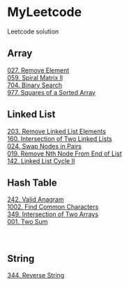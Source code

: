 # MyLeetcode
Leetcode solution

## Array
[027. Remove Element](https://github.com/stevennn30/MyLeetcode/blob/aceb5a88817d25d65800d1316a727252c2d6b273/solution/27.%20Remove%20Element)  
[059. Spiral Matrix ll](https://github.com/stevennn30/MyLeetcode/blob/4ff9b29b734974ebbf53b01b08da4b0abf1e703e/solution/059.%20Spiral%20Matrix%20ll)  
[704. Binary Search](https://github.com/stevennn30/MyLeetcode/blob/aceb5a88817d25d65800d1316a727252c2d6b273/solution/704.%20Binary%20Search)  
[977. Squares of a Sorted Array](https://github.com/stevennn30/MyLeetcode/blob/aceb5a88817d25d65800d1316a727252c2d6b273/solution/977.%20Squares%20of%20a%20Sorted%20Array)  

## Linked List
[203. Remove Linked List Elements](https://github.com/stevennn30/MyLeetcode/blob/3dd964a3628ba149f3a59e42133fd50eaf634dc9/solution/203.%20Remove%20Linked%20List%20Elements)  
[160. Intersection of Two Linked Lists](https://github.com/stevennn30/MyLeetcode/blob/bc0343e490d4782ae9ef22b1149d57b277ce86bc/solution/160.%20Intersection%20of%20Two%20Linked%20Lists)  
[024. Swap Nodes in Pairs](https://github.com/stevennn30/MyLeetcode/blob/c0759e8103d220e8740ec62cecff5a9dfee67f9a/solution/024.%20Swap%20Nodes%20in%20Pairs)  
[019. Remove Nth Node From End of List](https://github.com/stevennn30/MyLeetcode/blob/7b72194a1241c22c2db83f4b284213bc9e8c06e8/solution/019.%20Remove%20Nth%20Node%20From%20End%20of%20List)    
[142. Linked List Cycle II](https://github.com/stevennn30/MyLeetcode/blob/d6d2b899b42ae53819567e9c2a117b6bc4a18aa2/solution/142.%20Linked%20List%20Cycle%20II)    

## Hash Table
[242. Valid Anagram]()  
[1002. Find Common Characters](https://github.com/stevennn30/MyLeetcode/blob/f7871f5f525768150cacf4c38df50d70a2eb3b71/solution/1002.%20Find%20Common%20Characters)  
[349. Intersection of Two Arrays]()  
[001. Two Sum](https://github.com/stevennn30/MyLeetcode/blob/6e366c3e4f960499644dd65e50b0814f84eb67fb/solution/001.%20Two%20Sum)  
[]()  
[]()  
[]()  

## String
[344. Reverse String](https://github.com/stevennn30/MyLeetcode/blob/a46bd03379102831964ae4e4838d336b173f92ea/solution/344.%20Reverse%20String)  
